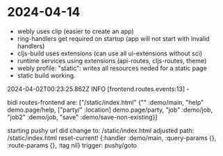 


# 2024-04-14

- webly uses clip (easier to create an app)
- ring-handlers get required on startup (app will not start with invalid handlers)
- cljs-build uses extensions (can use all ui-extensions without sci)
- runtime services using extensions (api-routes, cljs-routes, theme)
- webly profile: "static": writes all resources neded for a static page
- static build working.


2024-04-02T00:23:25.862Z INFO [frontend.routes.events:13] - 

bidi routes-frontend are:  ["/static/index.html" 
{"" :demo/main, 
"help" demo.page/help, 
["party/" :location] 
demo.page/party, 
"job" :demo/job, 
"job2" :demo/job, 
"save" :demo/save-non-existing}]

 starting pushy
url did change to:  /static/index.html
adjusted path:  /static/index.html
reset-current!  {:handler :demo/main, :query-params {}, :route-params {}, :tag nil} 
trigger:  pushy/goto